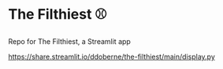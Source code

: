 # The Filthiest ⚾
Repo for The Filthiest, a Streamlit app

https://share.streamlit.io/ddoberne/the-filthiest/main/display.py
